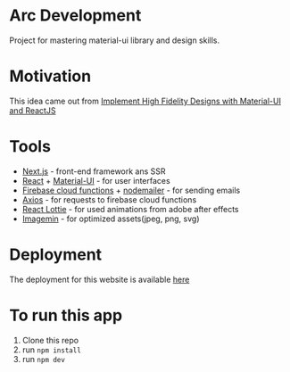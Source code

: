 # Arc Development

Project for mastering material-ui library and design skills.

# Motivation

This idea came out from [Implement High Fidelity Designs with Material-UI and ReactJS](https://www.udemy.com/course/implement-high-fidelity-designs-with-material-ui-and-reactjs/)

# Tools
* [Next.js](https://nextjs.org/) - front-end framework ans SSR
* [React](https://es.reactjs.org/) + [Material-UI](https://material-ui.com/) - for user interfaces
* [Firebase cloud functions](https://firebase.google.com/products/functions?hl=es-419&gclid=CjwKCAjwzIH7BRAbEiwAoDxxTrNjFfXc2f8KKj3OPUxIH95XtiKTUSVZNHrLuy6y1SxzVY5yDf4XzxoCYBoQAvD_BwE) + [nodemailer](https://nodemailer.com/about/) - for sending emails
* [Axios](https://github.com/axios/axios) - for requests to firebase cloud functions
* [React Lottie](https://github.com/chenqingspring/react-lottie) - for used animations from adobe after effects
* [Imagemin](https://github.com/imagemin/imagemin) - for optimized assets(jpeg, png, svg)

# Deployment

The deployment for this website is available [here](https://arc-development.vercel.app/)

# To run this app
1. Clone this repo
2. run ```npm install```
2. run ```npm dev```
